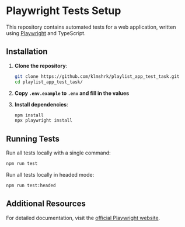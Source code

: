 # Playwright Tests Setup

This repository contains automated tests for a web application, written using [Playwright](https://playwright.dev/) and TypeScript.

## Installation

1. **Clone the repository**:
   ```sh
   git clone https://github.com/klmshrk/playlist_app_test_task.git
   cd playlist_app_test_task/
   ```

2. **Copy `.env.example` to `.env` and fill in the values**

3. **Install dependencies**:
   ```sh
   npm install
   npx playwright install
   ```

## Running Tests

Run all tests locally with a single command:
   ```sh
   npm run test
   ```

Run all tests locally in headed mode:
   ```sh
   npm run test:headed
   ```

## Additional Resources

For detailed documentation, visit the [official Playwright website](https://playwright.dev/).

